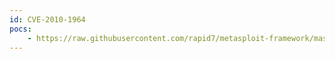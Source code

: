 ```yaml
---
id: CVE-2010-1964
pocs:
    - https://raw.githubusercontent.com/rapid7/metasploit-framework/master/modules/exploits/windows/http/hp_nnm_ovwebsnmpsrv_main.rb
---
```

